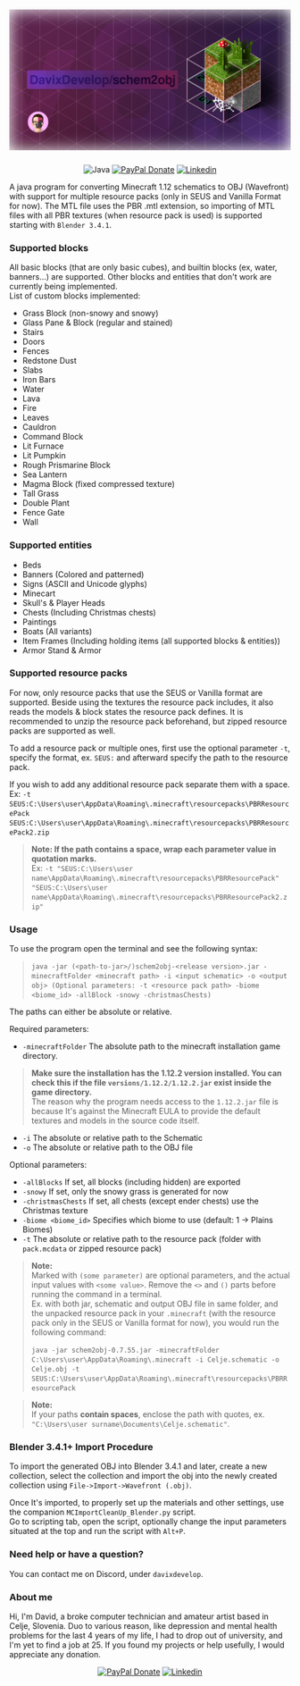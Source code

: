 <div align="center" style="text-align:center">

# <img src="Schem2Obj_Banner.png" />

![Java](https://img.shields.io/badge/java-%23ED8B00.svg?style=for-the-badge&logo=openjdk&logoColor=white)
[![PayPal Donate](https://img.shields.io/badge/PayPal-00457C?style=for-the-badge&logo=paypal&logoColor=white)](https://www.paypal.com/donate/?hosted_button_id=8HPGBZVX6PZFL)
[![Linkedin](https://img.shields.io/badge/LinkedIn-0077B5?style=for-the-badge&logo=linkedin&logoColor=white)](https://www.linkedin.com/in/davixdevelop/)
</div>

A java program for converting Minecraft 1.12 schematics to OBJ (Wavefront)
with support for multiple resource packs (only in SEUS and Vanilla Format for now).  The MTL file uses
the PBR .mtl extension, so importing of MTL files with all PBR textures (when resource pack is used) is supported starting
with `Blender 3.4.1`.

### Supported blocks
All basic blocks (that are only basic cubes), and builtin blocks (ex, water, banners...) are supported. Other blocks and entities that don't work are currently being implemented.
<br>List of custom blocks implemented:
- Grass Block (non-snowy and snowy)
- Glass Pane & Block (regular and stained)
- Stairs
- Doors
- Fences
- Redstone Dust
- Slabs
- Iron Bars
- Water
- Lava
- Fire
- Leaves
- Cauldron
- Command Block
- Lit Furnace
- Lit Pumpkin
- Rough Prismarine Block
- Sea Lantern
- Magma Block (fixed compressed texture)
- Tall Grass
- Double Plant
- Fence Gate
- Wall

### Supported entities
- Beds
- Banners (Colored and patterned)
- Signs (ASCII and Unicode glyphs)
- Minecart
- Skull's & Player Heads
- Chests (Including Christmas chests)
- Paintings
- Boats (All variants)
- Item Frames (Including holding items (all supported blocks & entities))
- Armor Stand & Armor

### Supported resource packs
For now, only resource packs that use the SEUS or Vanilla format are supported. Beside using the textures the resource pack includes,
it also reads the models & block states the resource pack defines. It is recommended to unzip the resource pack beforehand, but zipped resource packs are supported as well.

To add a resource pack or multiple ones, first use the optional parameter `-t`, specify the format, ex. `SEUS:` and afterward specify the path to the resource pack.

If you wish to add any additional resource pack separate them with a space. Ex: `-t SEUS:C:\Users\user\AppData\Roaming\.minecraft\resourcepacks\PBRResourcePack SEUS:C:\Users\user\AppData\Roaming\.minecraft\resourcepacks\PBRResourcePack2.zip`

> **Note: If the path contains a space, wrap each parameter value in quotation marks.** <br>
> Ex: `-t "SEUS:C:\Users\user name\AppData\Roaming\.minecraft\resourcepacks\PBRResourcePack" "SEUS:C:\Users\user name\AppData\Roaming\.minecraft\resourcepacks\PBRResourcePack2.zip"`

### Usage
To use the program open the terminal and see the following syntax: 
> `java -jar (<path-to-jar>/)schem2obj-<release version>.jar -minecraftFolder <minecraft path> -i <input schematic> -o <output obj> (Optional parameters: -t <resource pack path> -biome <biome_id> -allBlock -snowy -christmasChests)`


The paths can either be absolute or relative.

Required parameters:
- `-minecraftFolder` The absolute path to the minecraft installation game directory.<br> 
> **Make sure the installation has the 1.12.2 version installed. You can check this if the file `versions/1.12.2/1.12.2.jar` exist inside the game directory.**<br>The reason why the program needs access to the `1.12.2.jar` file is because It's against the Minecraft EULA to provide the default textures and models in the source code itself.
- `-i` The absolute or relative path to the Schematic
- `-o` The absolute or relative path to the OBJ file

Optional parameters:
- `-allBlocks` If set, all blocks (including hidden) are exported
- `-snowy` If set, only the snowy grass is generated for now
- `-christmasChests` If set, all chests (except ender chests) use the Christmas texture
- `-biome <biome_id>` Specifies which biome to use (default: 1 -> Plains Biomes)
- `-t` The absolute or relative path to the resource pack (folder with `pack.mcdata` or zipped resource pack)

> 
> **Note:** <br>
> Marked with `(some parameter)` are optional parameters, and the actual input values with `<some value>`. Remove the `<>` and `()` parts before running the command in a terminal.
> <br>Ex. with both jar, schematic and output OBJ file in same folder, and the unpacked resource pack in your `.minecraft` (with the resource pack only in the SEUS or Vanilla format for now), you would run the following command:<br>
>
> `java -jar schem2obj-0.7.55.jar -minecraftFolder C:\Users\user\AppData\Roaming\.minecraft -i Celje.schematic -o Celje.obj -t SEUS:C:\Users\user\AppData\Roaming\.minecraft\resourcepacks\PBRResourcePack`

> **Note:**<br>
> If your paths **contain spaces**, enclose the path with quotes, ex. `"C:\Users\user surname\Documents\Celje.schematic"`.

### Blender 3.4.1+ Import Procedure

To import the generated OBJ into Blender 3.4.1 and later, create a new collection, select the collection and import the obj into the newly created collection using `File->Import->Wavefront (.obj)`.

Once It's imported, to properly set up the materials and other settings, use the companion `MCImportCleanUp_Blender.py` script.<br>
Go to scripting tab, open the script, optionally change the input parameters situated at the top and run the script with `Alt+P`.

### Need help or have a question?
You can contact me on Discord, under `davixdevelop`.

### About me

Hi, I'm David, a broke computer technician and amateur artist based in Celje, Slovenia.
Duo to various reason, like depression and mental health problems for the last 4 years of my life, I had to drop out of university, and I'm yet to find a job at 25.
If you found my projects or help usefully, I would appreciate any donation.
<div align="center" style="text-align:center">

[![PayPal Donate](https://img.shields.io/badge/PayPal-00457C?style=for-the-badge&logo=paypal&logoColor=white)](https://www.paypal.com/donate/?hosted_button_id=8HPGBZVX6PZFL)
[![Linkedin](https://img.shields.io/badge/LinkedIn-0077B5?style=for-the-badge&logo=linkedin&logoColor=white)](https://www.linkedin.com/in/davixdevelop/)

</div>